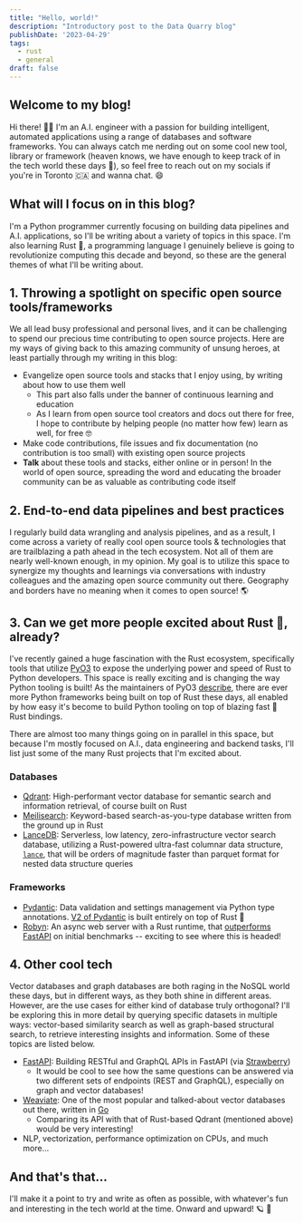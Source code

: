 ```yaml
---
title: "Hello, world!"
description: "Introductory post to the Data Quarry blog"
publishDate: '2023-04-29'
tags:
  - rust
  - general
draft: false
---
```


## Welcome to my blog!

Hi there! 👋🏽 I'm an A.I. engineer with a passion for building intelligent, automated applications using a range of databases and software frameworks. You can always catch me nerding out on some cool new tool, library or framework (heaven knows, we have enough to keep track of in the tech world these days 🚀), so feel free to reach out on my socials if you're in Toronto 🇨🇦 and wanna chat. 😄

## What will I focus on in this blog?

I'm a Python programmer currently focusing on building data pipelines and A.I. applications, so I'll be writing about a variety of topics in this space. I'm also learning Rust 🦀, a programming language I genuinely believe is going to revolutionize computing this decade and beyond, so these are the general themes of what I'll be writing about.

## 1. Throwing a spotlight on specific open source tools/frameworks

We all lead busy professional and personal lives, and it can be challenging to spend our precious time contributing to open source projects. Here are my ways of giving back to this amazing community of unsung heroes, at least partially through my writing in this blog:

* Evangelize open source tools and stacks that I enjoy using, by writing about how to use them well
  * This part also falls under the banner of continuous learning and education
  * As I learn from open source tool creators and docs out there for free, I hope to contribute by helping people (no matter how few) learn as well, for free 🤓
* Make code contributions, file issues and fix documentation (no contribution is too small) with existing open source projects
* **Talk** about these tools and stacks, either online or in person! In the world of open source, spreading the word and educating the broader community can be as valuable as contributing code itself

## 2. End-to-end data pipelines and best practices

I regularly build data wrangling and analysis pipelines, and as a result, I come across a variety of really cool open source tools & technologies that are trailblazing a path ahead in the tech ecosystem. Not all of them are nearly well-known enough, in my opinion. My goal is to utilize this space to synergize my thoughts and learnings via conversations with industry colleagues and the amazing open source community out there. Geography and borders have no meaning when it comes to open source! 🌎

## 3. Can we get more people excited about Rust 🦀, already?

I've recently gained a huge fascination with the Rust ecosystem, specifically tools that utilize [PyO3](https://github.com/PyO3/pyo3) to expose the underlying power and speed of Rust to Python developers. This space is really exciting and is changing the way Python tooling is built! As the maintainers of PyO3 [describe](https://github.com/PyO3/pyo3#tools-and-libraries), there are ever more Python frameworks being built on top of Rust these days, all enabled by how easy it's become to build Python tooling on top of blazing fast 🚀 Rust bindings.

There are almost too many things going on in parallel in this space, but because I'm mostly focused on A.I., data engineering and backend tasks, I'll list just some of the many Rust projects that I'm excited about.

### Databases

* [Qdrant](https://qdrant.tech/): High-performant vector database for semantic search and information retrieval, of course built on Rust
* [Meilisearch](https://www.meilisearch.com/): Keyword-based search-as-you-type database written from the ground up in Rust
* [LanceDB](https://lancedb.com/): Serverless, low latency, zero-infrastructure vector search database, utilizing a Rust-powered ultra-fast columnar data structure, [`lance`](https://pypi.org/project/pylance/), that will be orders of magnitude faster than parquet format for nested data structure queries

### Frameworks

* [Pydantic](https://docs.pydantic.dev): Data validation and settings management via Python type annotations. [V2 of Pydantic](https://docs.pydantic.dev/latest/blog/pydantic-v2/) is built entirely on top of Rust 🦀
* [Robyn](https://robyn.tech/): An async web server with a Rust runtime, that [outperforms FastAPI](https://sansyrox.github.io/robyn/#/comparison) on initial benchmarks -- exciting to see where this is headed!

## 4. Other cool tech

Vector databases and graph databases are both raging in the NoSQL world these days, but in different ways, as they both shine in different areas. However, are the use cases for either kind of database truly orthogonal? I'll be exploring this in more detail by querying specific datasets in multiple ways: vector-based similarity search as well as graph-based structural search, to retrieve interesting insights and information. Some of these topics are listed below.

* [FastAPI](https://fastapi.tiangolo.com/): Building RESTful and GraphQL APIs in FastAPI (via [Strawberry](https://strawberry.rocks/))
  * It would be cool to see how the same questions can be answered via two different sets of endpoints (REST and GraphQL), especially on graph and vector databases!
* [Weaviate](https://weaviate.io/): One of the most popular and talked-about vector databases out there, written in [Go](https://go.dev/)
  * Comparing its API with that of Rust-based Qdrant (mentioned above) would be very interesting!
* NLP, vectorization, performance optimization on CPUs, and much more...

## And that's that...

I'll make it a point to try and write as often as possible, with whatever's fun and interesting in the tech world at the time. Onward and upward! 🪐 🔭